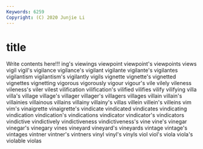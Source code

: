 ```yaml
---
Keywords: 6259
Copyright: (C) 2020 Junjie Li
---
```


# title

Write contents here!!!
ing's 
viewings 
viewpoint 
viewpoint's 
viewpoints 
views 
vigil 
vigil's 
vigilance 
vigilance's
vigilant 
vigilante 
vigilante's 
vigilantes 
vigilantism 
vigilantism's 
vigilantly 
vigils 
vignette 
vignette's
vignetted 
vignettes 
vignetting 
vigorous 
vigorously 
vigour 
vigour's 
vile 
vilely 
vileness
vileness's 
viler 
vilest 
vilification 
vilification's 
vilified 
vilifies 
vilify 
vilifying 
villa
villa's 
village 
village's 
villager 
villager's 
villagers 
villages 
villain 
villain's 
villainies
villainous 
villains 
villainy 
villainy's 
villas 
villein 
villein's 
villeins 
vim 
vim's
vinaigrette 
vinaigrette's 
vindicate 
vindicated 
vindicates 
vindicating 
vindication 
vindication's 
vindications 
vindicator
vindicator's 
vindicators 
vindictive 
vindictively 
vindictiveness 
vindictiveness's 
vine 
vine's 
vinegar 
vinegar's
vinegary 
vines 
vineyard 
vineyard's 
vineyards 
vintage 
vintage's 
vintages 
vintner 
vintner's
vintners 
vinyl 
vinyl's 
vinyls 
viol 
viol's 
viola 
viola's 
violable 
violas
